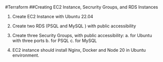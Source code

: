 #Terraform 
##Creating EC2 Instance, Secrurity Groups, and RDS Instances

1. Create EC2 Instance with Ubuntu 22.04




2. Create two RDS (PSQL and MySQL ) with public accessibility



3.  Create three Security Groups, with public accessibility:
    a. for Ubuntu with three ports 
    b. for PSQL
    c. for MySQL

4. EC2 instance should install  Nginx, Docker and Node 20 in Ubuntu environment.